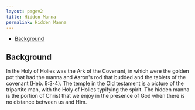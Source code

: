 ```yaml
---
layout: pagev2
title: Hidden Manna
permalink: Hidden Manna
---
```

- [Background](#background)

## Background

In the Holy of Holies was the Ark of the Covenant, in which were the golden pot that had the manna and Aaron's rod that budded and the tablets of the covenant (Heb. 9:3-4). The temple in the Old testament is a picture of the tripartite man, with the Holy of Holies typifying the spirit. The hidden manna is the portion of Christ that we enjoy in the presence of God when there is no distance between us and Him. 
